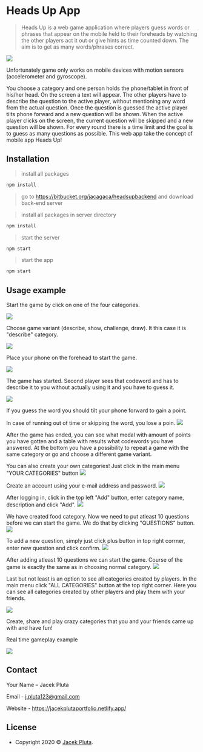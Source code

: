 # Heads Up App
> Heads Up is a web game application where players guess words or phrases that appear on the
 mobile held to their foreheads by watching the other players act it out or give hints as time counted down. 
 The aim is to get as many words/phrases correct.


![](mdimages/header_md.png)

Unfortunately game only works on mobile devices with motion sensors (accelerometer and gyroscope).


You choose a category and one person holds the phone/tablet in front of his/her head.
On the screen a text will appear. The other players have to describe the question to the active player, without mentioning any word from the actual question.
Once the question is guessed the active player tilts phone forward and a new question will be shown.
When the active player clicks on the screen, the current question will be skipped and a new question will be shown.
For every round there is a time limit and the goal is to guess as many questions as possible.
This web app take the concept of mobile app Heads Up!


## Installation

> install all packages

```sh
npm install
```
> go to https://bitbucket.org/jacagaca/headsupbackend and download back-end server

> install all packages in server directory 

```sh
npm install
```
> start the server

```sh
npm start
```

> start the app

```sh
npm start
```



## Usage example

Start the game by click on one of the four categories.

![](mdImages/1.png)

Choose game variant (describe, show, challenge, draw). It this case it is "describe" category.

![](mdImages/2.png)

Place your phone on the forehead to start the game.

![](mdImages/3.png)

The game has started. Second player sees that codeword and has to describe it to you without actually using it and you have to guess it.

![](mdImages/4.png)

If you guess the word you should tilt your phone forward to gain a point.

In case of running out of time or skipping the word, you lose a poin.
![](mdimages/5.png)

After the game has ended, you can see what medal with amount of points you have gotten and a table with results what codewords you have answered.
At the bottom you have a possibility to repeat a game with the same category or go and choose a different game variant.


You can also create your own categories! Just click in the main menu "YOUR CATEGORIES" button 
![](mdimages/55.png)

Create an account using your e-mail address and password.
![](mdimages/6.png)


After logging in, click in the top left "Add" button, enter category name, description and click "Add".
![](mdimages/7.png)

We have created food category. Now we need to put atleast 10 questions before we can start the game. We do that by clicking "QUESTIONS" button.
![](mdimages/8.png)

To add a new question, simply just click plus button in top right corrner, enter new question and click confirm.
![](mdimages/9.png)

After adding atleast 10 questions we can start the game. Course of the game is exactly the same as in choosing normal category.
![](mdimages/10.png)

Last but not least is an option to see all categories created by players. In the main menu click "ALL CATEGORIES" button at the top right corner.
Here you can see all categories created by other players and play them with your friends. 

![](mdimages/11.png)

Create, share and play crazy categories that you and your friends came up with and have fun!

Real time gameplay example

![](12.png)
## Contact

Your Name – Jacek Pluta

Email - j.pluta123@gmail.com

Website - https://jacekplutaportfolio.netlify.app/


## License

- Copyright 2020 © <a href="https://jacekplutaportfolio.netlify.app/" target="_blank">Jacek Pluta</a>.

